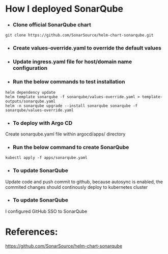 # How I deployed SonarQube

* ### Clone official SonarQube chart
```
git clone https://github.com/SonarSource/helm-chart-sonarqube.git 
```

* ### Create values-override.yaml to override the default values

* ### Update ingress.yaml file for host/domain name configuration

* ### Run the below commands to test installation
```
helm dependency update
helm template sonarqube -f sonarqube/values-override.yaml > template-outputs/sonarqube.yaml 
helm -n sonarqube upgrade --install sonarqube sonarqube -f sonarqube/values-override.yaml
```

* ### To deploy with Argo CD 
Create sonarqube.yaml file within argocd/apps/ directory

* ### Run the below command to create SonarQube 
```
kubectl apply -f apps/sonarqube.yaml
```

* ### To update SonarQube
Update code and push commit to github, because autosync is enabled, the commited changes should continously deploy to kubernetes cluster

* ### To update SonarQube
I configured GitHub SSO to SonarQube

# References:
https://github.com/SonarSource/helm-chart-sonarqube